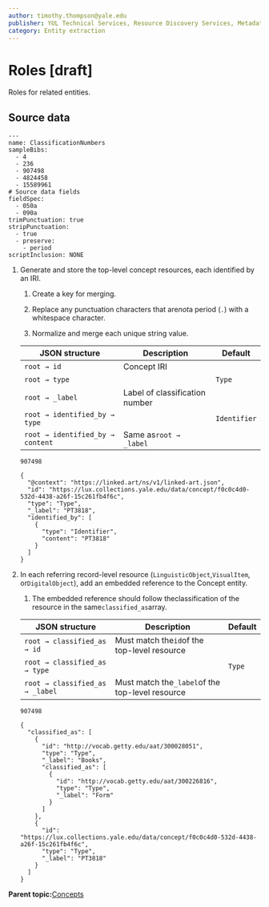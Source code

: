 ```yaml
---
author: timothy.thompson@yale.edu
publisher: YUL Technical Services, Resource Discovery Services, Metadata Services Unit
category: Entity extraction
---
```


# Roles \[draft\]

Roles for related entities.

## Source data

```
---
name: ClassificationNumbers
sampleBibs:
  - 4
  - 236
  - 907498
  - 4824458
  - 15589961
# Source data fields
fieldSpec:
  - 050a
  - 090a
trimPunctuation: true
stripPunctuation:
  - true
  - preserve:
    - period
scriptInclusion: NONE
```

1.  Generate and store the top-level concept resources, each identified by an IRI.

    1.  Create a key for merging.

    2.  Replace any punctuation characters that are*not*a period \(`.`\) with a whitespace character.

    3.  Normalize and merge each unique string value.

    |JSON structure|Description|Default|
    |--------------|-----------|-------|
    |`root → id`|Concept IRI| |
    |`root → type`| |`Type`|
    |`root → _label`|Label of classification number| |
    |`root → identified_by → type`| |`Identifier`|
    |`root → identified_by → content`|Same as`root → _label`| |

    `907498`

    ```
    {
      "@context": "https://linked.art/ns/v1/linked-art.json",
      "id": "https://lux.collections.yale.edu/data/concept/f0c0c4d0-532d-4438-a26f-15c261fb4f6c",
      "type": "Type",
      "_label": "PT3818",
      "identified_by": [
        {
          "type": "Identifier",
          "content": "PT3818"
        }
      ]
    }
    ```

2.  In each referring record-level resource \(`LinguisticObject`,`VisualItem`, or`DigitalObject`\), add an embedded reference to the Concept entity.

    1.  The embedded reference should follow theclassification of the resource in the same`classified_as`array.

    |JSON structure|Description|Default|
    |--------------|-----------|-------|
    |`root → classified_as → id`|Must match the`id`of the top-level resource| |
    |`root → classified_as → type`| |`Type`|
    |`root → classified_as → _label`|Must match the`_label`of the top-level resource| |

    `907498`

    ```
    {
      "classified_as": [
        {
          "id": "http://vocab.getty.edu/aat/300028051",
          "type": "Type",
          "_label": "Books",
          "classified_as": [
            {
              "id": "http://vocab.getty.edu/aat/300226816",
              "type": "Type",
              "_label": "Form"
            }
          ]
        },
        {
          "id": "https://lux.collections.yale.edu/data/concept/f0c0c4d0-532d-4438-a26f-15c261fb4f6c",
          "type": "Type",
          "_label": "PT3818"
        }
      ]      
    }
    ```


**Parent topic:**[Concepts](../../concepts/concepts.md)

